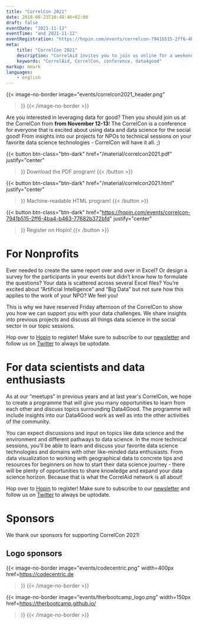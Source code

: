 ```yaml
---
title: "CorrelCon 2021"
date: 2018-08-23T10:48:46+02:00
draft: false
eventDate: "2021-11-13"
eventTime: "and 2021-11-12"
eventRegistration: "https://hopin.com/events/correlcon-7941b515-2ff6-4ba4-b463-77682b372bfd"
meta:
    title: "CorrelCon 2021"
    description: "CorrelAid invites you to join us online for a weekend of Data4Good from November 12-13. Doesn't matter if you're a data enthusiast, an interested NPO or just someone who likes attending conferences with nice people! Register now!"
    keywords: "CorrelAid, CorrelCon, conference, data4good"
markup: mmark
languages: 
    - english
---
```


{{< image-no-border
    image="events/correlcon2021_header.png"
>}}
{{< /image-no-border  >}}

Are you interested in leveraging data for good? Then you should join us at the CorrelCon from **from November 12-13**! The CorrelCon is a conference for everyone that is excited about using data and data science for the social good! From insights into our projects for NPOs to technical sessions on your favorite data science technologies - CorrelCon will have it all. ;) 

{{< button 
    btn-class="btn-dark"
    href="/material/correlcon2021.pdf"
    justify="center"
>}}
Download the PDF program!
{{< /button >}}

{{< button 
    btn-class="btn-dark"
    href="/material/correlcon2021.html"
    justify="center"
>}}
Machine-readable HTML program!
{{< /button >}}

{{< button 
    btn-class="btn-dark"
    href="https://hopin.com/events/correlcon-7941b515-2ff6-4ba4-b463-77682b372bfd"
    justify="center"
>}}
Register on Hopin!
{{< /button >}}


# For Nonprofits

Ever needed to create the same report over and over in Excel? Or design a survey for the participants in your events but didn’t know how to formulate the questions? Your data is scattered across several Excel files? You’re excited about “Artificial Intelligence” and “Big Data” but not sure how this applies to the work of your NPO? We feel you! 

This is why we have reserved Friday afternoon of the CorrelCon to show you how we can support you with your data challenges. We share insights into previous projects and discuss all things data science in the social sector in our topic sessions.


Hop over to [Hopin](https://hopin.com/events/correlcon-7941b515-2ff6-4ba4-b463-77682b372bfd) to register! Make sure to subscribe to our [newsletter](https://correlaid.us12.list-manage.com/subscribe?u=b294bf2834adf5d89bdd2dd5a&id=175fade988) and follow us on [Twitter](https://twitter.com/correlaid) to always be uptodate.

# For data scientists and data enthusiasts

As at our “meetups” in previous years and at last year's CorrelCon, we hope to create a programme that will give you many opportunities to learn from each other and discuss topics surrounding Data4Good. The programme will include insights into our Data4Good work as well as into the other activities of the community.

You can expect discussions and input on topics like data science and the environment and different pathways to data science. In the more technical sessions, you’ll be able to learn and discuss your favorite data science technologies and domains with other like-minded data enthusiasts. From data visualization to working with geographical data to concrete tips and resources for beginners on how to start their data science journey - there will be plenty of opportunities to share knowledge and expand your data science horizon. Because that is what the CorrelAid network is all about!

Hop over to [Hopin](https://hopin.com/events/correlcon-7941b515-2ff6-4ba4-b463-77682b372bfd) to register! Make sure to subscribe to our [newsletter](https://correlaid.us12.list-manage.com/subscribe?u=b294bf2834adf5d89bdd2dd5a&id=175fade988) and follow us on [Twitter](https://twitter.com/correlaid) to always be uptodate.

# Sponsors

We thank our sponsors for supporting CorrelCon 2021!

## Logo sponsors


{{< image-no-border
    image="events/codecentric.png"
    width=400px
    href=https://codecentric.de
>}}
{{< /image-no-border >}}

{{< image-no-border
    image="events/therbootcamp_logo.png"
    width=150px
    href=https://therbootcamp.github.io/
>}}
{{< /image-no-border >}}
